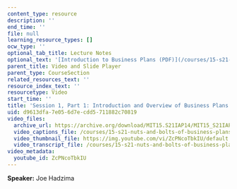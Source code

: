 ```yaml
---
content_type: resource
description: ''
end_time: ''
file: null
learning_resource_types: []
ocw_type: ''
optional_tab_title: Lecture Notes
optional_text: '[Introduction to Business Plans (PDF)](/courses/15-s21-nuts-and-bolts-of-business-plans-january-iap-2014/resources/mit15_s21iap14_session1-1)'
parent_title: Video and Slide Player
parent_type: CourseSection
related_resources_text: ''
resource_index_text: ''
resourcetype: Video
start_time: ''
title: 'Session 1, Part 1: Introduction and Overview of Business Plans'
uid: d9613dfa-7e05-6d7e-cdd5-711882c70819
video_files:
  archive_url: https://archive.org/download/MIT15.S21IAP14/MIT15_S21IAP14_S1P1_300k.mp4
  video_captions_file: /courses/15-s21-nuts-and-bolts-of-business-plans-january-iap-2014/6274a259f46954c4b7252cf3b4ada378_ZcPNcoTbkIU.vtt
  video_thumbnail_file: https://img.youtube.com/vi/ZcPNcoTbkIU/default.jpg
  video_transcript_file: /courses/15-s21-nuts-and-bolts-of-business-plans-january-iap-2014/9ed1d0b45b4eb7e1a6b5cc45b8a5946b_ZcPNcoTbkIU.pdf
video_metadata:
  youtube_id: ZcPNcoTbkIU
---
```


**Speaker:** Joe Hadzima